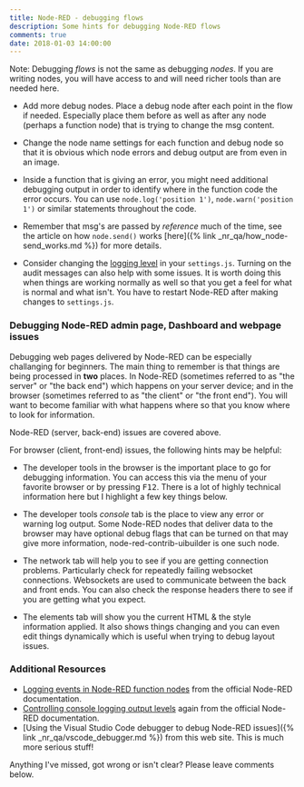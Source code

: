 ```yaml
---
title: Node-RED - debugging flows
description: Some hints for debugging Node-RED flows
comments: true
date: 2018-01-03 14:00:00
---
```


Note: Debugging <i>flows</i> is not the same as debugging <i>nodes</i>.
If you are writing nodes, you will have access to and will need richer tools than are needed here.

* Add more debug nodes. Place a debug node after each point in the flow if needed. Especially place them before as well as after any node   (perhaps a function node) that is trying to change the msg content.

* Change the node name settings for each function and debug node so that it is obvious which node errors and debug output are from even in an image.

* Inside a function that is giving an error, you might need additional debugging output in order to identify where in the function code the error occurs. You can use <code>node.log('position 1')</code>, <code>node.warn('position 1')</code> or similar statements throughout the code.

* Remember that msg's are passed by <i>reference</i> much of the time, see the article on how `node.send()` works [here]({% link _nr_qa/how_node-send_works.md %}) for more details.

* Consider changing the [logging level](https://nodered.org/docs/user-guide/logging) in your `settings.js`. Turning on the audit messages can also help with some issues. It is worth doing this when things are working normally as well so that you get a feel for what is normal and what isn't. You have to restart Node-RED after making changes to `settings.js`.

### Debugging Node-RED admin page, Dashboard and webpage issues

Debugging web pages delivered by Node-RED can be especially challanging for beginners. The main thing to remember is that things are being processed in **two** places. In Node-RED (sometimes referred to as "the server" or "the back end") which happens on your server device; and in the browser (sometimes referred to as "the client" or "the front end"). You will want to become familiar with what happens where so that you know where to look for information.

Node-RED (server, back-end) issues are covered above.

For browser (client, front-end) issues, the following hints may be helpful:

* The developer tools in the browser is the important place to go for debugging information. You can access this via the menu of your favorite browser or by pressing <kbd>F12</kbd>. There is a lot of highly technical information here but I highlight a few key things below.

* The developer tools _console_ tab is the place to view any error or warning log output. Some Node-RED nodes that deliver data to the browser may have optional debug flags that can be turned on that may give more information, node-red-contrib-uibuilder is one such node.

* The network tab will help you to see if you are getting connection problems. Particularly check for repeatedly failing websocket connections. Websockets are used to communicate between the back and front ends. You can also check the response headers there to see if you are getting what you expect.

* The elements tab will show you the current HTML & the style information applied. It also shows things changing and you can even edit things dynamically which is useful when trying to debug layout issues.

### Additional Resources

* [Logging events in Node-RED function nodes](https://nodered.org/docs/writing-functions#logging-events) from the official Node-RED documentation.
* [Controlling console logging output levels](https://nodered.org/docs/user-guide/logging) again from the official Node-RED documentation.
* [Using the Visual Studio Code debugger to debug Node-RED issues]({% link _nr_qa/vscode_debugger.md %}) from this web site. This is much more serious stuff!

Anything I've missed, got wrong or isn't clear? Please leave comments below.
